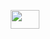 <p align="center">
  <img width="46" height="30" src="https://media.discordapp.net/attachments/475830552209915946/898372534116954142/245619922_305191717688360_8013740468420014004_n.gif">
</p>

<!--
**moral-g/moral-g** is a ✨ _special_ ✨ repository because its `README.md` (this file) appears on your GitHub profile.

Here are some ideas to get you started:

- 🔭 I’m currently working on ...
- 🌱 I’m currently learning ...
- 👯 I’m looking to collaborate on ...
- 🤔 I’m looking for help with ...
- 💬 Ask me about ...
- 📫 How to reach me: ...
- 😄 Pronouns: ...
- ⚡ Fun fact: ...
-->
